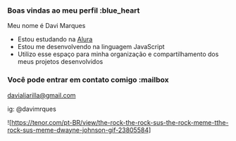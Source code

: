### Boas vindas ao meu perfil :blue_heart

Meu nome é Davi Marques

- Estou estudando na [Alura](https://www.alura.com.br)
- Estou me desenvolvendo na linguagem JavaScript
- Utilizo esse espaço para minha organização e compartilhamento dos meus projetos desenvolvidos

### Você pode entrar em contato comigo :mailbox

davialjarilla@gmail.com

ig: @davimrques

![https://tenor.com/pt-BR/view/the-rock-the-rock-sus-the-rock-meme-tthe-rock-sus-meme-dwayne-johnson-gif-23805584]
